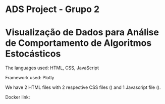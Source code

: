 # ADS Project - Grupo 2
# Visualização de Dados para Análise de Comportamento de Algoritmos Estocásticos

The languages used: HTML, CSS, JavaScript

Framework used: Plotly

We have 2 HTML files with 2 respective CSS files () and 1 Javascript file ().

Docker link: 
